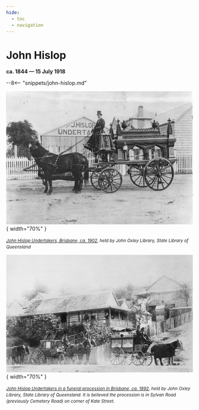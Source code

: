 ```yaml
---
hide:
  - toc
  - navigation 
---
```


# John Hislop

**ca. 1844 — 15 July 1918**

--8<-- "snippets/john-hislop.md"

![John Hislop Undertakers, Brisbane, ca. 1902](../assets/John-Hislop-Undertakers-Brisbane-ca1902.jpg){ width="70%" }

*<small>[John Hislop Undertakers, Brisbane, ca. 1902](http://onesearch.slq.qld.gov.au/permalink/f/1c7c5vg/slq_alma21220144750002061), held by John Oxley Library, State Library of Queensland</small>*

![John Hislop Undertakers in a funeral procession in Brisbane, ca. 1892](../assets/john-hislop-hearse-cemetery-road.jpg){ width="70%" }

*<small>[John Hislop Undertakers in a funeral procession in Brisbane, ca. 1892](http://onesearch.slq.qld.gov.au/permalink/f/1upgmng/slq_alma21220116790002061), held by John Oxley Library, State Library of Queensland. It is believed the procession is in Sylvan Road (previously Cemetery Road) on corner of Kate Street.</small>*
